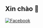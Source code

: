 ## Xin chào 👋
[![Facebook](https://img.shields.io/badge/Facebook-%231877F2.svg?style=for-the-badge&logo=Facebook&logoColor=white)](https://www.facebook.com/aivietnam.edu.vn)


<!--

🙋‍♀️ A short introduction - what is your organization all about?

🌈 Contribution guidelines - how can the community get involved?

👩‍💻 Useful resources - where can the community find your docs? Is there anything else the community should know?

🍿 Fun facts - what does your team eat for breakfast?


-->
